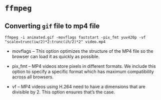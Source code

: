 # `ffmpeg` 

## Converting `gif` file to mp4 file
~~~
ffmpeg -i animated.gif -movflags faststart -pix_fmt yuv420p -vf "scale=trunc(iw/2)*2:trunc(ih/2)*2" video.mp4
~~~

* movflags – This option optimizes the structure of the MP4 file so the browser can load it as quickly as possible.

* pix_fmt – MP4 videos store pixels in different formats. We include this option to specify a specific format which has maximum compatibility across all browsers.

* vf – MP4 videos using H.264 need to have a dimensions that are divisible by 2. This option ensures that’s the case.
